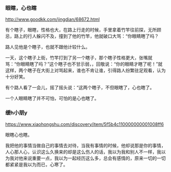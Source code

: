 ### 眼瞎，心也瞎
http://www.goodkk.com/jingdian/68672.html

有个瞎子，眼瞎，性格也大，在路上行走的时候，手里拿着竹竿往前探，无所顾忌，路上的行人躲闪不及，撞到了他的竹竿，他就破口大骂：“你眼睛瞎了吗？

路人见他是个瞎子，也就不跟他计较什么。

一天，这个瞎子上街，竹竿打到了另一个瞎子，那个瞎子性格更大，张嘴就骂：“你眼睛瞎了吗？”这个瞎子也不甘示弱，，回敬说：“你的眼睛才瞎了呢！”就这样，两个瞎子在大街上对骂起来，谁也不肯让谁，引得路人纷繁驻足观看，认为十分好笑。

有个路人看了一会儿，摇了摇头说：“这两个瞎子，不但眼瞎了，心也瞎了。

一个人眼睛瞎了并不可怕，可怕的是心也瞎了。

### 缓h小朋y
https://www.xiaohongshu.com/discovery/item/5f5b4c110000000001008ff6

眼瞎心也瞎。

我把他的事情当做自己的事情去对待，当我有事情的时候，他却说那是你的事情，人心那人心，认识这么久换来的却是这么伤人的话，我以为我和别人不一样，我以为我对他来说重要一点，我以为一起经历这么多，总会有感情的，原来一切的一切都紧紧是我以为而已，心寒了。
